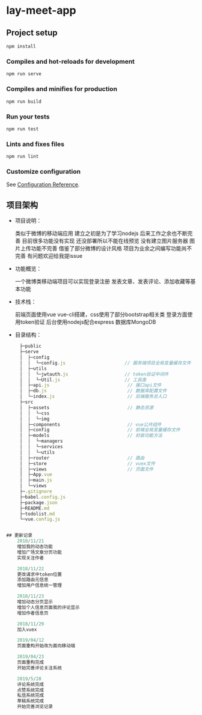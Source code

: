 # lay-meet-app

## Project setup
```
npm install
```

### Compiles and hot-reloads for development
```
npm run serve
```

### Compiles and minifies for production
```
npm run build
```

### Run your tests
```
npm run test
```

### Lints and fixes files
```
npm run lint
```

### Customize configuration
See [Configuration Reference](https://cli.vuejs.org/config/).

## 项目架构

* 项目说明：

    类似于微博的移动端应用 建立之初是为了学习nodejs 后来工作之余也不断完善
    目前很多功能没有实现
    还没部署所以不能在线预览
    没有建立图片服务器 图片上传功能不完善
    借鉴了部分微博的设计风格
    项目为业余之间编写功能尚不完善 有问题欢迎给我提issue

* 功能概览：

     一个微博类移动端项目可以实现登录注册 发表文章、发表评论、添加收藏等基本功能

* 技术栈：

    前端页面使用vue vue-cli搭建，css使用了部分bootstrap相关类
    登录方面使用token验证
    后台使用nodejs配合express
    数据库MongoDB

* 目录结构：

```javascript
     ├─public
     ├─serve
     │  ├─config
     │  │  └─config.js                      // 服务端项目全局变量缓存文件
     │  ├─utils
     │  │  └─jwtauth.js                     // token验证中间件
     │  │  └─Util.js                        // 工具类
     │  ├─api.js                             // 接口api文件
     │  ├─db.js                              // 数据库配置文件
     │  └─index.js                           // 后端服务总入口
     ├─src
     │  ├─assets                             // 静态资源
     │  │  └─css
     │  │  └─img
     │  ├─components                         // vue公共组件
     │  ├─config                             // 前端全局变量缓存文件
     │  ├─models                             // 封装功能方法
     │  │  └─managers
     │  │  └─services
     │  │  └─utils
     │  ├─router                             // 路由
     │  ├─store                              // vuex文件
     │  ├─views                              // 页面文件
     │  ├─App.vue
     │  ├─main.js
     │  └─views
     ├─.gitignore
     ├─babel.config.js
     ├─package.json
     ├─README.md
     ├─todolist.md
     └─vue.config.js


## 更新记录
    2018/11/21
    增加我的动态功能
    增加广场文章分页功能
    实现关注作者

    2018/11/22
    更改请求中token位置
    添加路由元信息
    增加用户信息统一管理

    2018/11/23
    增加动态分页显示
    增加个人信息页面我的评论显示
    增加作者信息页

    2018/11/29
    加入vuex

    2019/04/12
    页面重构开始改为面向移动端

    2019/04/23
    页面重构完成
    开始完善评论关注系统

    2019/5/28
    评论系统完成
    点赞系统完成
    私信系统完成
    草稿系统完成
    开始完善浏览记录
